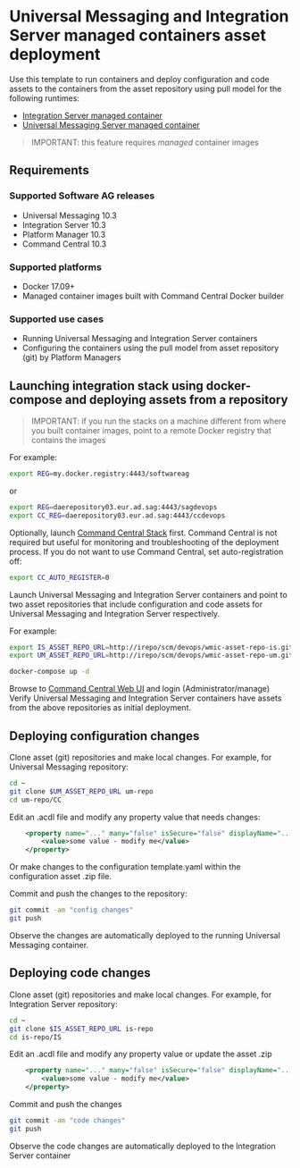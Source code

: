 <!-- Copyright 2013 - 2018 Software AG, Darmstadt, Germany and/or its licensors

   SPDX-License-Identifier: Apache-2.0

    Licensed under the Apache License, Version 2.0 (the "License");
    you may not use this file except in compliance with the License.
    You may obtain a copy of the License at

        http://www.apache.org/licenses/LICENSE-2.0

    Unless required by applicable law or agreed to in writing, software
    distributed under the License is distributed on an "AS IS" BASIS,
     WITHOUT WARRANTIES OR CONDITIONS OF ANY KIND, either express or implied.
     See the License for the specific language governing permissions and

     limitations under the License.                                                  

-->

# Universal Messaging and Integration Server managed containers asset deployment

Use this template to run containers and deploy configuration and code assets to the containers from the asset repository using pull model for the following runtimes:

* [Integration Server managed container](../../containers/microservices-runtime/Dockerfile)
* [Universal Messaging Server managed container](../../universal-messaging/Dockerfile)

> IMPORTANT: this feature requires *managed* container images

## Requirements

### Supported Software AG releases

* Universal Messaging 10.3
* Integration Server 10.3
* Platform Manager 10.3
* Command Central 10.3

### Supported platforms

* Docker 17.09+
* Managed container images built with Command Central Docker builder

### Supported use cases

* Running Universal Messaging and Integration Server containers
* Configuring the containers using the pull model from asset repository (git) by Platform Managers

## Launching integration stack using docker-compose and deploying assets from a repository

> IMPORTANT: if you run the stacks on a machine different from where you built container images, point to a remote Docker registry that contains the images

For example:

```bash
export REG=my.docker.registry:4443/softwareag
```

or

```bash
export REG=daerepository03.eur.ad.sag:4443/sagdevops
export CC_REG=daerepository03.eur.ad.sag:4443/ccdevops
```

Optionally, launch [Command Central Stack](../sag-cc/) first.
Command Central is not required but useful for monitoring and troubleshooting of the deployment process.
If you do not want to use Command Central, set auto-registration off:

```bash
export CC_AUTO_REGISTER=0
```

Launch Universal Messaging and Integration Server containers and point to two asset repositories
that include configuration and code assets for Universal Messaging and Integration Server respectively.

For example:

```bash
export IS_ASSET_REPO_URL=http://irepo/scm/devops/wmic-asset-repo-is.git
export UM_ASSET_REPO_URL=http://irepo/scm/devops/wmic-asset-repo-um.git

docker-compose up -d
```

Browse to [Command Central Web UI](https://localhost:8091/) and login (Administrator/manage)
Verify Universal Messaging and Integration Server containers have assets from the above repositories as initial deployment.

## Deploying configuration changes

Clone asset (git) repositories and make local changes.
For example, for Universal Messaging repository:

```bash
cd ~
git clone $UM_ASSET_REPO_URL um-repo
cd um-repo/CC
```

Edit an .acdl file and modify any property value that needs changes:

```xml
    <property name="..." many="false" isSecure="false" displayName="...">
        <value>some value - modify me</value>
    </property>
```

Or make changes to the configuration template.yaml within the configuration asset .zip file.

Commit and push the changes to the repository:

```bash
git commit -am "config changes"
git push
```

Observe the changes are automatically deployed to the running Universal Messaging container.

## Deploying code changes

Clone asset (git) repositories and make local changes.
For example, for Integration Server repository:

```bash
cd ~
git clone $IS_ASSET_REPO_URL is-repo
cd is-repo/IS
```

Edit an .acdl file and modify any property value or update the asset .zip

```xml
    <property name="..." many="false" isSecure="false" displayName="...">
        <value>some value - modify me</value>
    </property>
```

Commit and push the changes

```bash
git commit -am "code changes"
git push
```

Observe the code changes are automatically deployed to the Integration Server container

